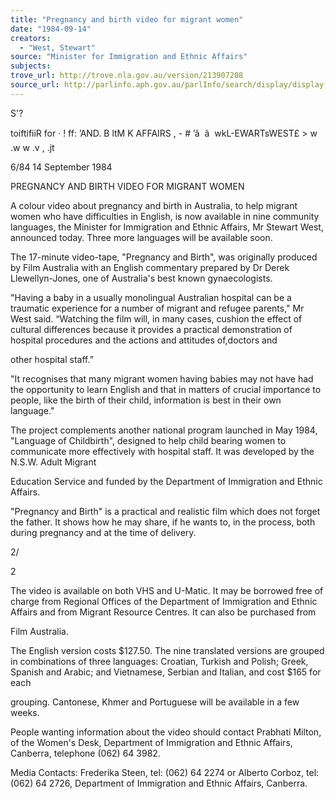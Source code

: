 ```yaml
---
title: "Pregnancy and birth video for migrant women"
date: "1984-09-14"
creators:
  - "West, Stewart"
source: "Minister for Immigration and Ethnic Affairs"
subjects:
trove_url: http://trove.nla.gov.au/version/213907208
source_url: http://parlinfo.aph.gov.au/parlInfo/search/display/display.w3p;query=Id%3A%22media/pressrel/HPR03002377%22
---
```


 S'?

 toiftifiiR for ·  ! ff:  ’AND. B ltM K  AFFAIRS , - # ’â  â   wkL-EWARTsWEST£ > w .w w .v  , .jt

 6/84 14 September 1984

 PREGNANCY AND BIRTH VIDEO FOR MIGRANT WOMEN

 A colour video about pregnancy and birth in Australia, to  help migrant women who have difficulties in English, is now  available in nine community languages, the Minister for  Immigration and Ethnic Affairs, Mr Stewart West, announced  today. Three more languages will be available soon.

 The 17-minute video-tape, "Pregnancy and Birth",  was  originally produced by Film Australia with an English  commentary prepared by Dr Derek Llewellyn-Jones, one of  Australia's best known gynaecologists.

 "Having a baby in a usually monolingual Australian hospital  can be a traumatic experience for a number of migrant and  refugee parents," Mr West said. “Watching the film will, in  many cases,  cushion the effect of cultural differences  because it provides a practical demonstration of hospital  procedures and the actions and attitudes of,doctors and 

 other hospital staff.”

 "It recognises that many migrant women having babies may not  have had the opportunity to learn English and that in  matters of crucial importance to people, like the birth of  their child, information is best in their own language."

 The project complements another national program launched in  May 1984, "Language of Childbirth", designed to help child­  bearing women to communicate more effectively with hospital  staff. It was developed by the N.S.W. Adult Migrant 

 Education Service and funded by the Department of  Immigration and Ethnic Affairs.

 "Pregnancy and Birth" is a practical and realistic film  which does not forget the father. It shows how he may  share, if he wants to, in the process, both during pregnancy  and at the time of delivery.

 2/

 2

 The video is available on both VHS and U-Matic. It may be  borrowed free of charge from Regional Offices of the  Department of Immigration and Ethnic Affairs and from  Migrant Resource Centres. It can also be purchased from 

 Film Australia.

 The English version costs $127.50. The nine translated  versions are grouped in combinations of three languages:  Croatian,  Turkish and Polish; Greek, Spanish and Arabic; and  Vietnamese,  Serbian and Italian, and cost $165 for each 

 grouping. Cantonese, Khmer and Portuguese will be available  in a few weeks.

 People wanting information about the video should contact  Prabhati Milton, of the Women's Desk, Department of  Immigration and Ethnic Affairs,  Canberra, telephone  (062) 64 3982.

 Media Contacts: Frederika Steen, tel: (062) 64 2274 or Alberto Corboz, tel: (062) 64 2726,  Department of Immigration and Ethnic  Affairs, Canberra.

